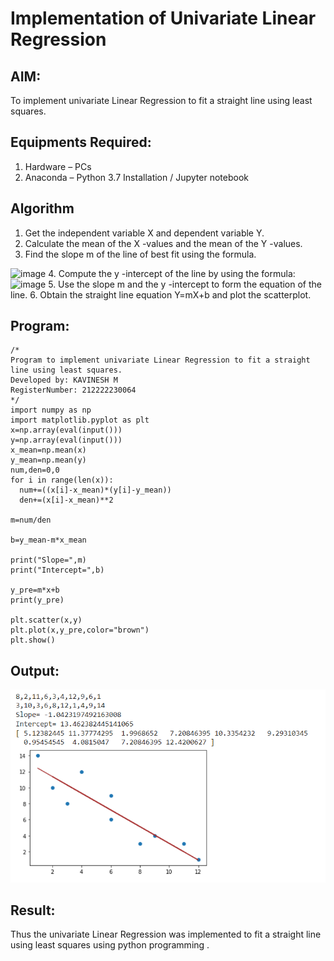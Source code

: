 # Implementation of Univariate Linear Regression
## AIM:
To implement univariate Linear Regression to fit a straight line using least squares.

## Equipments Required:
1. Hardware – PCs
2. Anaconda – Python 3.7 Installation / Jupyter notebook

## Algorithm
1. Get the independent variable X and dependent variable Y.
2. Calculate the mean of the X -values and the mean of the Y -values.
3. Find the slope m of the line of best fit using the formula. 
<img width="231" alt="image" src="https://user-images.githubusercontent.com/93026020/192078527-b3b5ee3e-992f-46c4-865b-3b7ce4ac54ad.png">
4. Compute the y -intercept of the line by using the formula:
<img width="148" alt="image" src="https://user-images.githubusercontent.com/93026020/192078545-79d70b90-7e9d-4b85-9f8b-9d7548a4c5a4.png">
5. Use the slope m and the y -intercept to form the equation of the line.
6. Obtain the straight line equation Y=mX+b and plot the scatterplot.

## Program:
```
/*
Program to implement univariate Linear Regression to fit a straight line using least squares.
Developed by: KAVINESH M
RegisterNumber: 212222230064 
*/
import numpy as np
import matplotlib.pyplot as plt
x=np.array(eval(input())) 
y=np.array(eval(input())) 
x_mean=np.mean(x)
y_mean=np.mean(y)
num,den=0,0
for i in range(len(x)):
  num+=((x[i]-x_mean)*(y[i]-y_mean))
  den+=(x[i]-x_mean)**2

m=num/den

b=y_mean-m*x_mean

print("Slope=",m)
print("Intercept=",b)

y_pre=m*x+b
print(y_pre)

plt.scatter(x,y)
plt.plot(x,y_pre,color="brown")
plt.show()

```

## Output:
![best fit line](o1.png)


## Result:
Thus the univariate Linear Regression was implemented to fit a straight line using least squares using python programming .
